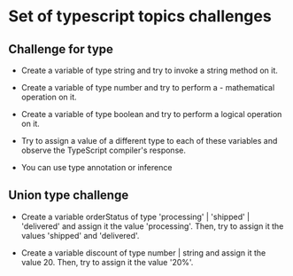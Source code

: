 # Set of typescript topics challenges

## Challenge for type

- Create a variable of type string and try to invoke a string method on it.

- Create a variable of type number and try to perform a - mathematical operation on it.

- Create a variable of type boolean and try to perform a logical operation on it.

- Try to assign a value of a different type to each of these variables and observe the TypeScript compiler's response.

- You can use type annotation or inference

## Union type challenge

- Create a variable orderStatus of type 'processing' | 'shipped' | 'delivered' and assign it the value 'processing'. Then, try to assign it the values 'shipped' and 'delivered'.

- Create a variable discount of type number | string and assign it the value 20. Then, try to assign it the value '20%'.
